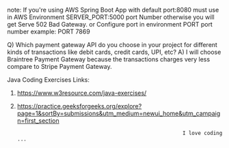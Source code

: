 note: If you're using AWS Spring Boot App with default port:8080 
must use in AWS Environment SERVER_PORT:5000 port Number otherwise you will get Serve 502 Bad Gateway.
                          or
               Configure port in environment PORT port number
                                     example: PORT  7869

Q) Which payment gateway API do you choose in your project for different kinds of transactions like debit cards, credit cards, UPI, etc?
A) I will choose Braintree Payment Gateway because the transactions charges very less compare to Stripe Payment Gateway. 

Java Coding Exercises Links:
  1. https://www.w3resource.com/java-exercises/
  2. https://practice.geeksforgeeks.org/explore?page=1&sortBy=submissions&utm_medium=newui_home&utm_campaign=first_section                      
                         
                         
                         
                                                               I love coding ...

